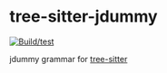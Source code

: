 tree-sitter-jdummy
===========================

[![Build/test](https://github.com/tree-sitter/tree-sitter-json/actions/workflows/ci.yml/badge.svg)](https://github.com/tree-sitter/tree-sitter-json/actions/workflows/ci.yml)

jdummy grammar for [tree-sitter](https://github.com/tree-sitter/tree-sitter)
